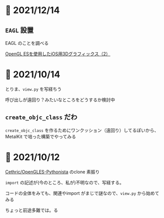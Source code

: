 # 📝 2021/12/14

## `EAGL` 設置

EAGL のことを調べる


[OpenGL ESを使用したiOS用3Dグラフィックス（2）]('https://secondflush2.blog.fc2.com/blog-entry-817.html)


# 📝 2021/10/14

とりま、`view.py` を写経ちう

呼び出しが遠回り？みたいなところをどうするか検討中


## `create_objc_class` だわ

`create_objc_class` を作るためにワンクッション（遠回り）してるぽいから、MetalKit で培った構築でやってみる



# 📝 2021/10/12


[Cethric/OpenGLES-Pythonista](https://github.com/Cethric/OpenGLES-Pythonista) のclone 素振り


`import` の記述が(今のところ、私が)不明なので、写経する。


コードの全体をみても、関連やimport がまじで謎なので、`view.py` から始めてみる


ちょっと前途多難では。る


